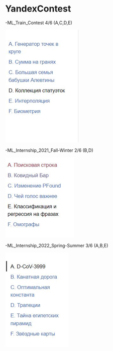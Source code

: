 # YandexContest

-ML_Train_Contest                 4/6 (A,C,D,E)

![Image alt](https://github.com/AshenRain/YandexContest/raw/main//3.jpg)

-ML_Internship_2021_Fall-Winter   2/6 (B,D)

![Image alt](https://github.com/AshenRain/YandexContest/raw/main//1.jpg)

-ML_Internship_2022_Spring-Summer 3/6 (A,B,E)

![Image alt](https://github.com/AshenRain/YandexContest/raw/main//2.jpg)


